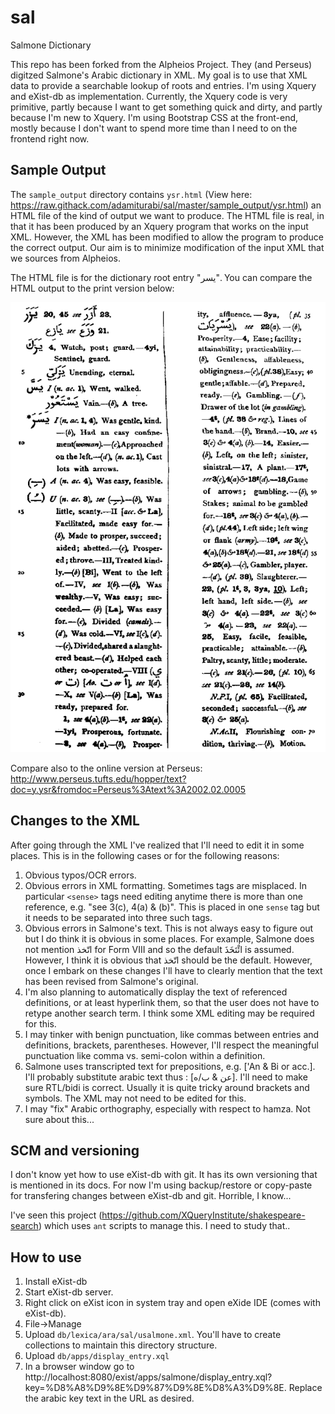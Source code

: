 # sal
Salmone Dictionary

This repo has been forked from the Alpheios Project. They (and Perseus) digitzed Salmone's Arabic dictionary in XML. My goal is to use that XML data to provide a searchable lookup of roots and entries. I'm using Xquery and eXist-db as implementation. Currently, the Xquery code is very primitive, partly because I want to get something quick and dirty, and partly because I'm new to Xquery. I'm using Bootstrap CSS at the front-end, mostly because I don't want to spend more time than I need to on the frontend right now.

## Sample Output

The `sample_output` directory contains `ysr.html` (View here: https://raw.githack.com/adamiturabi/sal/master/sample_output/ysr.html) an HTML file of the kind of output we want to produce. The HTML file is real, in that it has been produced by an Xquery program that works on the input XML. However, the XML has been modified to allow the program to produce the correct output. Our aim is to minimize modification of the input XML that we sources from Alpheios.

The HTML file is for the dictionary root  entry "يسر". You can compare the HTML output to the print version below:

![print version](https://raw.githubusercontent.com/adamiturabi/sal/master/sample_output/ysr.png)

Compare also to the online version at Perseus: http://www.perseus.tufts.edu/hopper/text?doc=y.ysr&fromdoc=Perseus%3Atext%3A2002.02.0005

## Changes to the XML

After going through the XML I've realized that I'll need to edit it in some places. This is in the following cases or for the following reasons:

1. Obvious typos/OCR errors.
2. Obvious errors in XML formatting. Sometimes tags are misplaced. In particular `<sense>` tags need editing anytime there is more than one reference, e.g. "see 3(c), 4(a) & (b)". This is placed in one `sense` tag but it needs to be separated into three such tags.
3. Obvious errors in Salmone's text. This is not always easy to figure out but I do think it is obvious in some places. For example, Salmone does not mention اتّخذ for Form VIII and so the default ائْتَخَذَ is assumed. However, I think it is obvious that اتّخذ should be the default. However, once I embark on these changes I'll have to clearly mention that the text has been revised from Salmone's original.
4. I'm also planning to automatically display the text of referenced definitions, or at least hyperlink them, so that the user does not have to retype another search term. I think some XML editing may be required for this.
5. I may tinker with benign punctuation, like commas between entries and definitions, brackets, parentheses. However, I'll respect the meaningful punctuation like comma vs. semi-colon within a definition.
6. Salmone uses transcripted text for prepositions, e.g. ['An & Bi or acc.]. I'll probably substitute arabic text thus : [عن & ب/ه]. I'll need to make sure RTL/bidi is correct. Usually it is quite tricky around brackets and symbols. The XML may not need to be edited for this.
7. I may "fix" Arabic orthography, especially with respect to hamza. Not sure about this...

## SCM and versioning

I don't know yet how to use eXist-db with git. It has its own versioning that is mentioned in its docs. For now I'm using backup/restore or copy-paste for transfering changes between eXist-db and git. Horrible, I know...

I've seen this project (https://github.com/XQueryInstitute/shakespeare-search) which uses `ant` scripts to manage this. I need to study that..

## How to use

1. Install eXist-db
2. Start eXist-db server.
4. Right click on eXist icon in system tray and open eXide IDE (comes with eXist-db).
5. File->Manage
6. Upload `db/lexica/ara/sal/usalmone.xml`. You'll have to create collections to maintain this directory structure.
7. Upload `db/apps/display_entry.xql`
8. In a browser window go to http://localhost:8080/exist/apps/salmone/display_entry.xql?key=%D8%A8%D9%8E%D9%87%D9%8E%D8%A3%D9%8E. Replace the arabic key text in the URL as desired.
